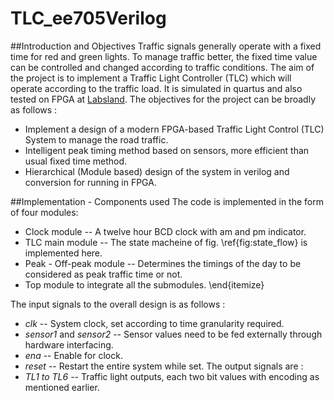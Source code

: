 # TLC_ee705Verilog

##Introduction and Objectives
Traffic signals generally operate with a fixed time for red and green lights. To manage traffic better, the fixed time value can be controlled and changed according to traffic conditions. The aim of the project is to implement a Traffic Light Controller (TLC) which will operate according to the traffic load. It is simulated in quartus and also tested on FPGA at [Labsland](https://iitb.labsland.com/standalone/login). The objectives for the project can be broadly as follows :

* Implement a design of a modern FPGA-based Traffic Light Control (TLC) System to manage the road traffic.
* Intelligent peak timing method based on sensors, more efficient than usual fixed time method.
* Hierarchical (Module based) design of the system in verilog and conversion for running in FPGA.


##Implementation - Components used
The code is implemented in the form of four modules:
* Clock module -- A twelve hour BCD clock with am and pm indicator.
* TLC main module -- The state macheine of fig. \ref{fig:state_flow} is implemented here.
* Peak -  Off-peak module -- Determines the timings of the day to be considered as peak traffic time or not.
* Top module to integrate all the submodules.
\end{itemize}

The input signals to the overall design is as follows :
* *clk* -- System clock, set according to time granularity required.
* *sensor1* and *sensor2* -- Sensor values need to be fed externally through hardware interfacing.
* *ena* -- Enable for clock.
* *reset* -- Restart the entire system while set.
The output signals are :
* *TL1 to TL6* -- Traffic light outputs, each two bit values with encoding as mentioned earlier.
